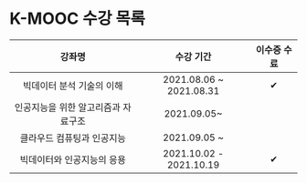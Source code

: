# K-MOOC 수강 목록



|               강좌명                |        수강 기간        | 이수증 수료 |
| :---------------------------------: | :---------------------: | :---------: |
|      빅데이터 분석 기술의 이해      | 2021.08.06 ~ 2021.08.31 |      ✔      |
| 인공지능을 위한 알고리즘과 자료구조 |       2021.09.05~       |             |
|     클라우드 컴퓨팅과 인공지능      |      2021.09.05 ~       |             |
|     빅데이터와 인공지능의 응용      | 2021.10.02 - 2021.10.19 |      ✔      |

